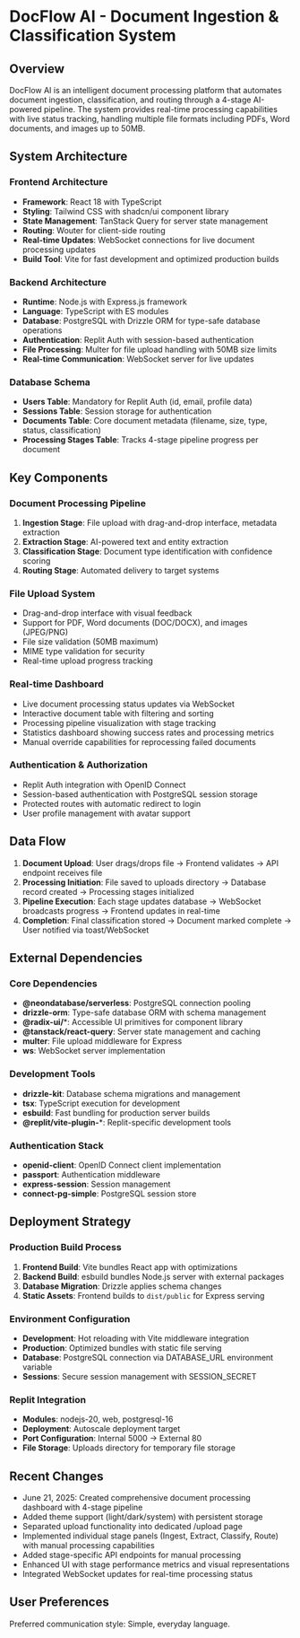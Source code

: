 # DocFlow AI - Document Ingestion & Classification System

## Overview

DocFlow AI is an intelligent document processing platform that automates document ingestion, classification, and routing through a 4-stage AI-powered pipeline. The system provides real-time processing capabilities with live status tracking, handling multiple file formats including PDFs, Word documents, and images up to 50MB.

## System Architecture

### Frontend Architecture
- **Framework**: React 18 with TypeScript
- **Styling**: Tailwind CSS with shadcn/ui component library
- **State Management**: TanStack Query for server state management
- **Routing**: Wouter for client-side routing
- **Real-time Updates**: WebSocket connections for live document processing updates
- **Build Tool**: Vite for fast development and optimized production builds

### Backend Architecture
- **Runtime**: Node.js with Express.js framework
- **Language**: TypeScript with ES modules
- **Database**: PostgreSQL with Drizzle ORM for type-safe database operations
- **Authentication**: Replit Auth with session-based authentication
- **File Processing**: Multer for file upload handling with 50MB size limits
- **Real-time Communication**: WebSocket server for live updates

### Database Schema
- **Users Table**: Mandatory for Replit Auth (id, email, profile data)
- **Sessions Table**: Session storage for authentication
- **Documents Table**: Core document metadata (filename, size, type, status, classification)
- **Processing Stages Table**: Tracks 4-stage pipeline progress per document

## Key Components

### Document Processing Pipeline
1. **Ingestion Stage**: File upload with drag-and-drop interface, metadata extraction
2. **Extraction Stage**: AI-powered text and entity extraction
3. **Classification Stage**: Document type identification with confidence scoring
4. **Routing Stage**: Automated delivery to target systems

### File Upload System
- Drag-and-drop interface with visual feedback
- Support for PDF, Word documents (DOC/DOCX), and images (JPEG/PNG)
- File size validation (50MB maximum)
- MIME type validation for security
- Real-time upload progress tracking

### Real-time Dashboard
- Live document processing status updates via WebSocket
- Interactive document table with filtering and sorting
- Processing pipeline visualization with stage tracking
- Statistics dashboard showing success rates and processing metrics
- Manual override capabilities for reprocessing failed documents

### Authentication & Authorization
- Replit Auth integration with OpenID Connect
- Session-based authentication with PostgreSQL session storage
- Protected routes with automatic redirect to login
- User profile management with avatar support

## Data Flow

1. **Document Upload**: User drags/drops file → Frontend validates → API endpoint receives file
2. **Processing Initiation**: File saved to uploads directory → Database record created → Processing stages initialized
3. **Pipeline Execution**: Each stage updates database → WebSocket broadcasts progress → Frontend updates in real-time
4. **Completion**: Final classification stored → Document marked complete → User notified via toast/WebSocket

## External Dependencies

### Core Dependencies
- **@neondatabase/serverless**: PostgreSQL connection pooling
- **drizzle-orm**: Type-safe database ORM with schema management
- **@radix-ui/***: Accessible UI primitives for component library
- **@tanstack/react-query**: Server state management and caching
- **multer**: File upload middleware for Express
- **ws**: WebSocket server implementation

### Development Tools
- **drizzle-kit**: Database schema migrations and management
- **tsx**: TypeScript execution for development
- **esbuild**: Fast bundling for production server builds
- **@replit/vite-plugin-***: Replit-specific development tools

### Authentication Stack
- **openid-client**: OpenID Connect client implementation
- **passport**: Authentication middleware
- **express-session**: Session management
- **connect-pg-simple**: PostgreSQL session store

## Deployment Strategy

### Production Build Process
1. **Frontend Build**: Vite bundles React app with optimizations
2. **Backend Build**: esbuild bundles Node.js server with external packages
3. **Database Migration**: Drizzle applies schema changes
4. **Static Assets**: Frontend builds to `dist/public` for Express serving

### Environment Configuration
- **Development**: Hot reloading with Vite middleware integration
- **Production**: Optimized bundles with static file serving
- **Database**: PostgreSQL connection via DATABASE_URL environment variable
- **Sessions**: Secure session management with SESSION_SECRET

### Replit Integration
- **Modules**: nodejs-20, web, postgresql-16
- **Deployment**: Autoscale deployment target
- **Port Configuration**: Internal 5000 → External 80
- **File Storage**: Uploads directory for temporary file storage

## Recent Changes

- June 21, 2025: Created comprehensive document processing dashboard with 4-stage pipeline
- Added theme support (light/dark/system) with persistent storage  
- Separated upload functionality into dedicated /upload page
- Implemented individual stage panels (Ingest, Extract, Classify, Route) with manual processing capabilities
- Added stage-specific API endpoints for manual processing
- Enhanced UI with stage performance metrics and visual representations
- Integrated WebSocket updates for real-time processing status

## User Preferences

Preferred communication style: Simple, everyday language.